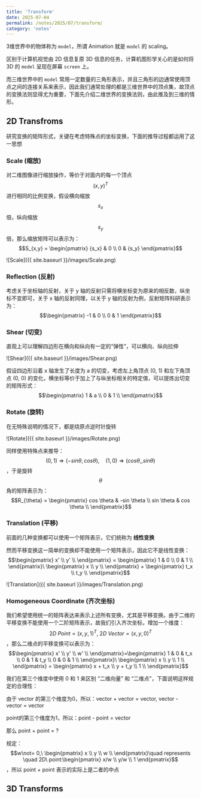 ```yaml
---
title: 'Transform'
date: 2025-07-04
permalink: /notes/2025/07/transform/
category: 'notes'
---
```


3维世界中的物体称为 `model`，所谓 Animation 就是 `model` 的 scaling。

<!--more-->

区别于计算机视觉由 2D 信息复原 3D 信息的任务，计算机图形学关心的是如何将 3D 的 `model` 呈现在屏幕 `screen` 上。

而三维世界中的 `model` 常用一定数量的三角形表示，并且三角形的边通常使用顶点之间的连接关系来表示，因此我们通常处理的都是三维世界中的顶点集，故顶点的变换法则显得尤为重要，下面先介绍二维世界的变换法则，由此推及到三维的情形。

## 2D Transfroms

研究变换的矩阵形式，关键在考虑特殊点的坐标变换，下面的推导过程都运用了这一思想

### Scale (缩放)

对二维图像进行缩放操作，等价于对面内的每一个顶点 $$(x, y)^T$$ 进行相同的比例变换，假设横向缩放 $$s_x$$ 倍，纵向缩放 $$s_y$$ 倍，那么缩放矩阵可以表示为： $$S_{x,y} = \begin{pmatrix}
{s_x} & 0 \\
0 & {s_y}
\end{pmatrix}$$

![Scale]({{ site.baseurl }}/images/Scale.png)

### Reflection (反射)

考虑关于坐标轴的反射，关于 y 轴的反射只需将横坐标变为原来的相反数，纵坐标不变即可，关于 x 轴的反射同理，以关于 y 轴的反射为例，反射矩阵科研表示为： $$\begin{pmatrix}
-1 & 0 \\
0 & 1 
\end{pmatrix}$$ 

### Shear (切变)

直观上可以理解四边形在横向和纵向有一定的“弹性”，可以横向、纵向拉伸

![Shear]({{ site.baseurl }}/images/Shear.png)

假设四边形沿着 x 轴发生了长度为 a 的切变，考虑左上角顶点 (0, 1) 和左下角顶点 (0, 0) 的变化，横坐标等价于加上了与纵坐标相关的特定值，可以提炼出切变的矩阵形式： $$\begin{pmatrix}
1 & a \\
0 & 1 \\
\end{pmatrix}$$

### Rotate (旋转)

在无特殊说明的情况下，都是绕原点逆时针旋转

![Rotate]({{ site.baseurl }}/images/Rotate.png)

同样使用特殊点来推导：$$(0, 1) \Rightarrow (-sin \theta, cos \theta),\quad (1, 0) \Rightarrow (cos \theta,, sin \theta)$$，于是旋转 $$\theta$$ 角的矩阵表示为： $$R_{\theta} = \begin{pmatrix}
cos \theta & -sin \theta \\
sin \theta & cos \theta \\
\end{pmatrix}$$

### Translation (平移)

前面的几种变换都可以使用一个矩阵表示，它们统称为 **线性变换**

然而平移变换这一简单的变换却不能使用一个矩阵表示，因此它不是线性变换： $$\begin{pmatrix}
x' \\
y' \\
\end{pmatrix} = \begin{pmatrix}
1 & 0 \\
0 & 1 \\
\end{pmatrix}\ \begin{pmatrix}
x \\
y \\
\end{pmatrix} + \begin{pmatrix}
t_x \\
t_y \\
\end{pmatrix}$$

![Translation]({{ site.baseurl }}/images/Translation.png)

### Homogeneous Coordinate (齐次坐标)

我们希望使用统一的矩阵表达来表示上述所有变换，尤其是平移变换。由于二维的平移变换不能使用一个二阶矩阵表示，故我们引入齐次坐标，增加一个维度：$$2D\ Point = (x, y, 1)^T,\ 2D\ Vector = (x, y, 0)^T$$，那么二维点的平移变换可以表示为： $$\begin{pmatrix}
x' \\
y' \\
w' \\
\end{pmatrix}=\begin{pmatrix}
1 & 0 & t_x \\
0 & 1 & t_y \\
0 & 0 & 1 \\
\end{pmatrix}\ \begin{pmatrix}
x \\
y \\
1 \\
\end{pmatrix} = \begin{pmatrix}
x + t_x \\
y + t_y \\
1 \\
\end{pmatrix}$$

我们在第三个维度中使用 0 和 1 来区别 “二维向量” 和 “二维点”，下面说明这样规定的合理性：

由于 vector 的第三个维度为0，所以：vector + vector = vector, vector - vector = vector

point的第三个维度为1，所以：point - point = vector

那么 point + point = ?

规定： $$w\not= 0,\ \begin{pmatrix}
x \\
y \\
w \\
\end{pmatrix}\quad represents \quad 2D\ point:\begin{pmatrix}
x/w \\
y/w \\
1
\end{pmatrix}$$，所以 point + point 表示的实际上是二者的中点 

## 3D Transforms
